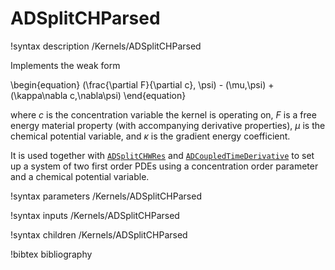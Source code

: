# ADSplitCHParsed

!syntax description /Kernels/ADSplitCHParsed

Implements the weak form

\begin{equation}
(\frac{\partial F}{\partial c}, \psi) - (\mu,\psi) + (\kappa\nabla c,\nabla\psi)
\end{equation}

where $c$ is the concentration variable the kernel is operating on, $F$ is a
free energy material property (with accompanying derivative properties), $\mu$
is the chemical potential variable, and $\kappa$ is the gradient energy
coefficient.

It is used together with [`ADSplitCHWRes`](/ADSplitCHWRes.md) and
[`ADCoupledTimeDerivative`](framework:/ADCoupledTimeDerivative.md) to set up a system of
two first order PDEs using a concentration order parameter and a chemical
potential variable.

!syntax parameters /Kernels/ADSplitCHParsed

!syntax inputs /Kernels/ADSplitCHParsed

!syntax children /Kernels/ADSplitCHParsed

!bibtex bibliography
